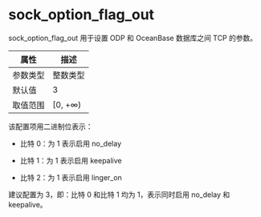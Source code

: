 # sock_option_flag_out

sock_option_flag_out 用于设置 ODP 和 OceanBase 数据库之间 TCP 的参数。

|  属性    | 描述     |
|----------|---------|
| 参数类型 |   整数类型      |
| 默认值   | 3     |
| 取值范围 | [0, +∞)  |

该配置项用二进制位表示：

* 比特 0：为 1 表示启用 no_delay

* 比特 1：为 1 表示启用 keepalive

* 比特 2：为 1 表示启用 linger_on

建议配置为 3，即：比特 0 和比特 1 均为 1，表示同时启用 no_delay 和 keepalive。

